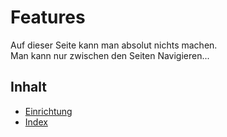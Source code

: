 # Features
Auf dieser Seite kann man absolut nichts machen. <br>
Man kann nur zwischen den Seiten Navigieren...

## Inhalt
- [Einrichtung](/setup.md)
- [Index](/index.md)
